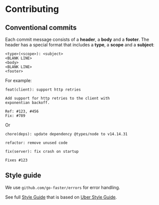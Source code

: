 # Contributing

## Conventional commits

Each commit message consists of a **header**, a **body** and a **footer**. The header has a special
format that includes a **type**, a **scope** and a **subject**:

```
<type>(<scope>): <subject>
<BLANK LINE>
<body>
<BLANK LINE>
<footer>
```

For example:

```
feat(client): support http retries

Add support for http retries to the client with
exponentian backoff.

Ref: #123, #456
Fix: #789
```

Or

```
chore(deps): update dependency @types/node to v14.14.31
```

```
refactor: remove unused code
```

```
fix(server): fix crash on startup

Fixes #123
```


## Style guide

We use `github.com/go-faster/errors` for error handling.

See full [Style Guide](https://go-faster.org/docs/style-guide) that is based on [Uber Style Guide](https://github.com/uber-go/guide/blob/master/style.md).
